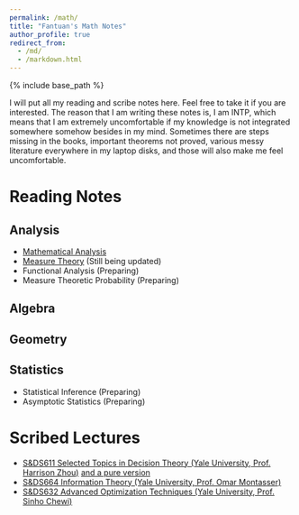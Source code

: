 ```yaml
---
permalink: /math/
title: "Fantuan's Math Notes"
author_profile: true
redirect_from: 
  - /md/
  - /markdown.html
---
```


{% include base_path %}

I will put all my reading and scribe notes here. Feel free to take it if you are interested. The reason that I am writing these notes is, I am INTP, which means that I am extremely uncomfortable if my knowledge is not integrated somewhere somehow besides in my mind. Sometimes there are steps missing in the books, important theorems not proved, various messy literature everywhere in my laptop disks, and those will also make me feel uncomfortable.

Reading Notes
======

Analysis
------
* [Mathematical Analysis](../assets/Analysis_I.pdf)
* [Measure Theory](../assets/Notes_on_Measure_Theory.pdf) (Still being updated)
* Functional Analysis (Preparing)
* Measure Theoretic Probability (Preparing)

Algebra
------

Geometry
------

Statistics
------
* Statistical Inference (Preparing)
* Asymptotic Statistics (Preparing)

Scribed Lectures
======
* [S&DS611 Selected Topics in Decision Theory (Yale University, Prof. Harrison Zhou)](../assets/Scribe_Selected_Topics_in_Statistical_Decision_Theory.pdf) [and a pure version](../assets/611_purenotes.pdf)
* [S&DS664 Information Theory (Yale University, Prof. Omar Montasser)](../assets/Notes_on_Information_Theory.pdf)
* [S&DS632 Advanced Optimization Techniques (Yale University, Prof. Sinho Chewi)](../assets/Scribe_Advanced_Optimization_Techniques.pdf)
